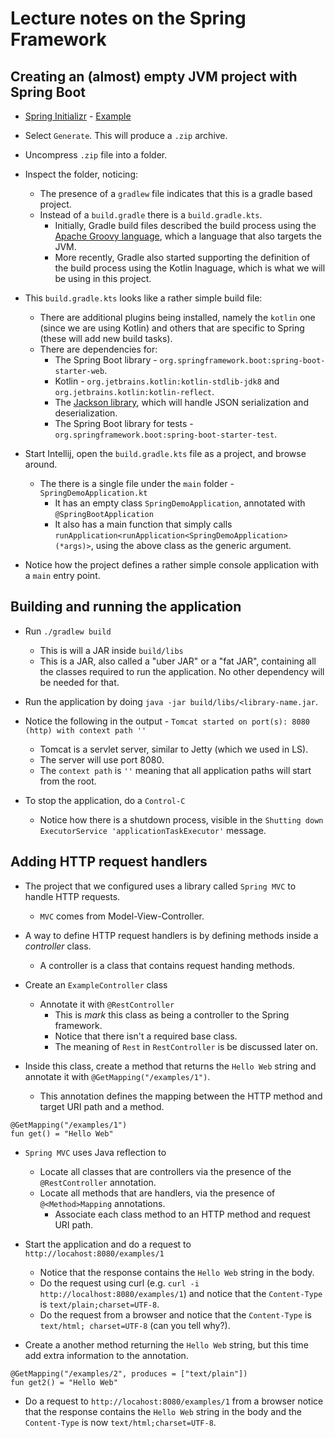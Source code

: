 # Lecture notes on the Spring Framework

## Creating an (almost) empty JVM project with Spring Boot

- [Spring Initializr](https://start.spring.io)
        - [Example](https://start.spring.io/#!type=gradle-project&language=kotlin&platformVersion=2.7.3&packaging=jar&jvmVersion=17&groupId=com.example&artifactId=demo&name=demo&description=Demo%20project%20for%20Spring%20Boot&packageName=com.example.demo&dependencies=web)
- Select `Generate`. This will produce a `.zip` archive.

- Uncompress `.zip` file into a folder.
- Inspect the folder, noticing:
  - The presence of a `gradlew` file indicates that this is a gradle based project.
  - Instead of a `build.gradle` there is a `build.gradle.kts`.
    - Initially, Gradle build files described the build process using the [Apache Groovy language](https://groovy-lang.org/), which a language that also targets the JVM.
    - More recently, Gradle also started supporting the definition of the build process using the Kotlin lnaguage, which is what we will be using in this project.
- This `build.gradle.kts` looks like a rather simple build file:
  - There are additional plugins being installed, namely the `kotlin` one (since we are using Kotlin) and others that are specific to Spring (these will add new build tasks).
  - There are dependencies for:
    - The Spring Boot library - `org.springframework.boot:spring-boot-starter-web`.
    - Kotlin - `org.jetbrains.kotlin:kotlin-stdlib-jdk8` and `org.jetbrains.kotlin:kotlin-reflect`.
    - The [Jackson library](https://github.com/FasterXML/jackson), which will handle JSON serialization and deserialization.
    - The Spring Boot library for tests - `org.springframework.boot:spring-boot-starter-test`.

- Start Intellij, open the `build.gradle.kts` file as a project, and browse around.
  - The there is a single file under the `main` folder - `SpringDemoApplication.kt`
    - It has an empty class `SpringDemoApplication`, annotated with `@SpringBootApplication`
    - It also has a main function that simply calls `runApplication<runApplication<SpringDemoApplication>(*args)>`, using the above class as the generic argument.

- Notice how the project defines a rather simple console application with a `main` entry point.

## Building and running the application

- Run `./gradlew build`
  - This is will a JAR inside `build/libs`
  - This is a JAR, also called a "uber JAR" or a "fat JAR", containing all the classes required to run the application. No other dependency will be needed for that.

- Run the application by doing `java -jar build/libs/<library-name.jar`.
- Notice the following in the output - `Tomcat started on port(s): 8080 (http) with context path ''`
  - Tomcat is a servlet server, similar to Jetty (which we used in LS). 
  - The server will use port 8080. 
  - The `context path` is `''` meaning that all application paths will start from the root.
- To stop the application, do a `Control-C`
  - Notice how there is a shutdown process, visible in the `Shutting down ExecutorService 'applicationTaskExecutor'` message.

## Adding HTTP request handlers

- The project that we configured uses a library called `Spring MVC` to handle HTTP requests.
  - `MVC` comes from Model-View-Controller.
- A way to define HTTP request handlers is by defining methods inside a _controller_ class.
  - A controller is a class that contains request handing methods.
- Create an `ExampleController` class
  - Annotate it with `@RestController`
    - This is _mark_  this class as being a controller to the Spring framework.
    - Notice that there isn't a required base class.
    - The meaning of `Rest` in `RestController` is be discussed later on.

- Inside this class, create a method that returns the `Hello Web` string and annotate it with `@GetMapping("/examples/1")`.
  - This annotation defines the mapping between the HTTP method and target URI path and a method.

```
@GetMapping("/examples/1")
fun get() = "Hello Web"
```
  
- `Spring MVC` uses Java reflection to 
  - Locate all classes that are controllers via the presence of the `@RestController` annotation.
  - Locate all methods that are handlers, via the presence of `@<Method>Mapping` annotations.
    - Associate each class method to an HTTP method and request URI path.

- Start the application and do a request to `http://locahost:8080/examples/1`
  - Notice that the response contains the `Hello Web` string in the body.
  - Do the request using curl (e.g. `curl -i http://localhost:8080/examples/1`) and notice that the `Content-Type` is `text/plain;charset=UTF-8`.
  - Do the request from a browser and notice that the `Content-Type` is `text/html; charset=UTF-8` (can you tell why?).

- Create a another method returning the `Hello Web` string, but this time add extra information to the annotation.

```
@GetMapping("/examples/2", produces = ["text/plain"])
fun get2() = "Hello Web"
```

- Do a request to `http://locahost:8080/examples/1` from a browser notice that the response contains the `Hello Web` string in the body and the `Content-Type` is now `text/html;charset=UTF-8`.

